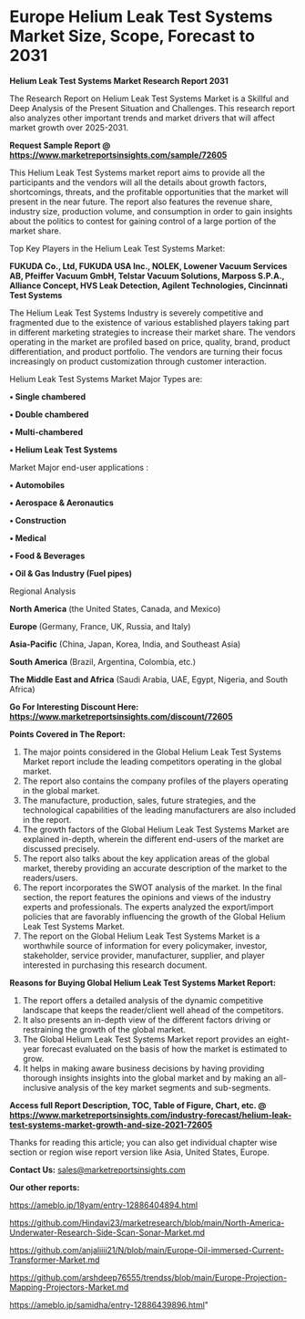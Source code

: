 # Europe Helium Leak Test Systems Market Size, Scope, Forecast to 2031

<strong>Helium Leak Test Systems Market Research Report 2031</strong>

The Research Report on Helium Leak Test Systems Market is a Skillful and Deep Analysis of the Present Situation and Challenges. This research report also analyzes other important trends and market drivers that will affect market growth over 2025-2031.

<strong>Request Sample Report @ <a href=https://www.marketreportsinsights.com/sample/72605>https://www.marketreportsinsights.com/sample/72605</a></strong>

This Helium Leak Test Systems market report aims to provide all the participants and the vendors will all the details about growth factors, shortcomings, threats, and the profitable opportunities that the market will present in the near future. The report also features the revenue share, industry size, production volume, and consumption in order to gain insights about the politics to contest for gaining control of a large portion of the market share.

Top Key Players in the Helium Leak Test Systems Market:

<strong>FUKUDA Co., Ltd, FUKUDA USA Inc., NOLEK, Lowener Vacuum Services AB, Pfeiffer Vacuum GmbH, Telstar Vacuum Solutions, Marposs S.P.A., Alliance Concept, HVS Leak Detection, Agilent Technologies, Cincinnati Test Systems</strong>

The Helium Leak Test Systems Industry is severely competitive and fragmented due to the existence of various established players taking part in different marketing strategies to increase their market share. The vendors operating in the market are profiled based on price, quality, brand, product differentiation, and product portfolio. The vendors are turning their focus increasingly on product customization through customer interaction.

Helium Leak Test Systems Market Major Types are:

<strong>• Single chambered

• Double chambered

• Multi-chambered

• Helium Leak Test Systems</strong>

Market Major end-user applications :

<strong>• Automobiles

• Aerospace & Aeronautics

• Construction

• Medical

• Food & Beverages

• Oil & Gas Industry (Fuel pipes)</strong>

Regional Analysis

</u><strong><b>North America</b></strong> (the United States, Canada, and Mexico)

<strong><b>Europe </b></strong>(Germany, France, UK, Russia, and Italy)

<strong><b>Asia-Pacific</b></strong> (China, Japan, Korea, India, and Southeast Asia)

<strong><b>South America</b></strong> (Brazil, Argentina, Colombia, etc.)

<strong><b>The Middle East and Africa</b></strong> (Saudi Arabia, UAE, Egypt, Nigeria, and South Africa)

<strong>Go For Interesting Discount Here: <a href=https://www.marketreportsinsights.com/discount/72605>https://www.marketreportsinsights.com/discount/72605</a></strong>

<strong>Points Covered in The Report:</strong>
<ol>
  <li>The major points considered in the Global Helium Leak Test Systems Market report include the leading competitors operating in the global market.</li>
  <li>The report also contains the company profiles of the players operating in the global market.</li>
  <li>The manufacture, production, sales, future strategies, and the technological capabilities of the leading manufacturers are also included in the report.</li>
  <li>The growth factors of the Global Helium Leak Test Systems Market are explained in-depth, wherein the different end-users of the market are discussed precisely.</li>
  <li>The report also talks about the key application areas of the global market, thereby providing an accurate description of the market to the readers/users.</li>
  <li>The report incorporates the SWOT analysis of the market. In the final section, the report features the opinions and views of the industry experts and professionals. The experts analyzed the export/import policies that are favorably influencing the growth of the Global Helium Leak Test Systems Market.</li>
  <li>The report on the Global Helium Leak Test Systems Market is a worthwhile source of information for every policymaker, investor, stakeholder, service provider, manufacturer, supplier, and player interested in purchasing this research document.</li>
</ol>
<strong>Reasons for Buying Global Helium Leak Test Systems Market Report:</strong>

<ol>
  <li>The report offers a detailed analysis of the dynamic competitive landscape that keeps the reader/client well ahead of the competitors.</li>
  <li>It also presents an in-depth view of the different factors driving or restraining the growth of the global market.</li>
  <li>The Global Helium Leak Test Systems Market report provides an eight-year forecast evaluated on the basis of how the market is estimated to grow.</li>
  <li>It helps in making aware business decisions by having providing thorough insights insights into the global market and by making an all-inclusive analysis of the key market segments and sub-segments.</li>
</ol>
<strong>Access full Report Description, TOC, Table of Figure, Chart, etc. @ <a href=https://www.marketreportsinsights.com/industry-forecast/helium-leak-test-systems-market-growth-and-size-2021-72605>https://www.marketreportsinsights.com/industry-forecast/helium-leak-test-systems-market-growth-and-size-2021-72605</a></strong>


Thanks for reading this article; you can also get individual chapter wise section or region wise report version like Asia, United States, Europe.

<strong>Contact Us:</strong>
sales@marketreportsinsights.com

<strong>Our other reports:</strong>

<a href=https://ameblo.jp/18yam/entry-12886404894.html>https://ameblo.jp/18yam/entry-12886404894.html</a>

<a href=https://github.com/Hindavi23/marketresearch/blob/main/North-America-Underwater-Research-Side-Scan-Sonar-Market.md>https://github.com/Hindavi23/marketresearch/blob/main/North-America-Underwater-Research-Side-Scan-Sonar-Market.md</a>

<a href=https://github.com/anjaliiii21/N/blob/main/Europe-Oil-immersed-Current-Transformer-Market.md>https://github.com/anjaliiii21/N/blob/main/Europe-Oil-immersed-Current-Transformer-Market.md</a>

<a href=https://github.com/arshdeep76555/trendss/blob/main/Europe-Projection-Mapping-Projectors-Market.md>https://github.com/arshdeep76555/trendss/blob/main/Europe-Projection-Mapping-Projectors-Market.md</a>

<a href=https://ameblo.jp/samidha/entry-12886439896.html>https://ameblo.jp/samidha/entry-12886439896.html</a>"
